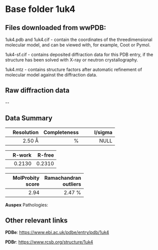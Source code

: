 # Base folder 1uk4

## Files downloaded from wwPDB:

1uk4.pdb and 1uk4.cif - contain the coordinates of the threedimensional molecular model, and can be viewed with, for example, Coot or Pymol.

1uk4-sf.cif - contains deposited diffraction data for this PDB entry, if the structure has been solved with X-ray or neutron crystallography.

1uk4.mtz - contains structure factors after automatic refinement of molecular model against the diffraction data.

## Raw diffraction data

--<br> 

## Data Summary
|   | Resolution | Completeness| I/sigma |
|---|-------------:|----------------:|--------------:|
|   |2.50 Å|      %|<img width=50/>NULL |

|   | **R-work**| **R-free**   
|---|-------------:|----------------:|           
||  0.2130|  0.2310|

|   |**MolProbity<br>score**| **Ramachandran<br>outliers** 
|---|-------------:|----------------:|
||  2.94|  2.47 %|

**Auspex** Pathologies: 

 

## Other relevant links 
**PDBe**:  https://www.ebi.ac.uk/pdbe/entry/pdb/1uk4
 
**PDBr**: https://www.rcsb.org/structure/1uk4 

